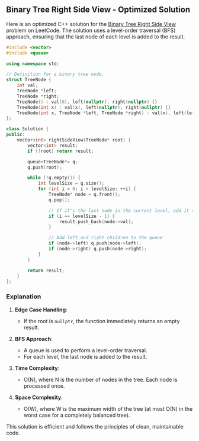 
## Binary Tree Right Side View - Optimized Solution

Here is an optimized C++ solution for the [Binary Tree Right Side View](https://leetcode.com/problems/binary-tree-right-side-view/) problem on LeetCode. The solution uses a level-order traversal (BFS) approach, ensuring that the last node of each level is added to the result.

```cpp
#include <vector>
#include <queue>

using namespace std;

// Definition for a binary tree node.
struct TreeNode {
    int val;
    TreeNode *left;
    TreeNode *right;
    TreeNode() : val(0), left(nullptr), right(nullptr) {}
    TreeNode(int x) : val(x), left(nullptr), right(nullptr) {}
    TreeNode(int x, TreeNode *left, TreeNode *right) : val(x), left(left), right(right) {}
};

class Solution {
public:
    vector<int> rightSideView(TreeNode* root) {
        vector<int> result;
        if (!root) return result;

        queue<TreeNode*> q;
        q.push(root);

        while (!q.empty()) {
            int levelSize = q.size();
            for (int i = 0; i < levelSize; ++i) {
                TreeNode* node = q.front();
                q.pop();

                // If it's the last node in the current level, add it to the result
                if (i == levelSize - 1) {
                    result.push_back(node->val);
                }

                // Add left and right children to the queue
                if (node->left) q.push(node->left);
                if (node->right) q.push(node->right);
            }
        }

        return result;
    }
};
```

### Explanation

1. **Edge Case Handling**:
   - If the root is `nullptr`, the function immediately returns an empty result.

2. **BFS Approach**:
   - A queue is used to perform a level-order traversal.
   - For each level, the last node is added to the result.

3. **Time Complexity**:
   - O(N), where N is the number of nodes in the tree. Each node is processed once.

4. **Space Complexity**:
   - O(W), where W is the maximum width of the tree (at most O(N) in the worst case for a completely balanced tree).

This solution is efficient and follows the principles of clean, maintainable code.
